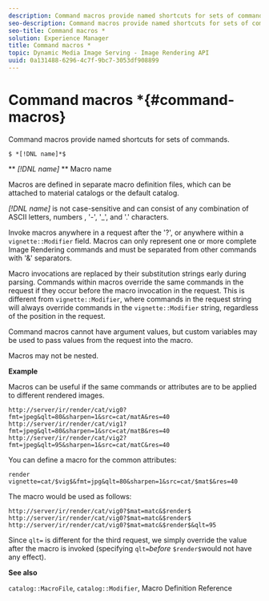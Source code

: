 ```yaml
---
description: Command macros provide named shortcuts for sets of commands.
seo-description: Command macros provide named shortcuts for sets of commands.
seo-title: Command macros *
solution: Experience Manager
title: Command macros *
topic: Dynamic Media Image Serving - Image Rendering API
uuid: 0a131488-6296-4c7f-9bc7-3053df908899
---
```


# Command macros *{#command-macros}

Command macros provide named shortcuts for sets of commands.

 `$ *[!DNL name]*$`

** *[!DNL name]* ** Macro name

Macros are defined in separate macro definition files, which can be attached to material catalogs or the default catalog.

*[!DNL name]* is not case-sensitive and can consist of any combination of ASCII letters, numbers , '-', '_', and '.' characters.

Invoke macros anywhere in a request after the '?', or anywhere within a `vignette::Modifier` field. Macros can only represent one or more complete Image Rendering commands and must be separated from other commands with '&' separators.

Macro invocations are replaced by their substitution strings early during parsing. Commands within macros override the same commands in the request if they occur before the macro invocation in the request. This is different from `vignette::Modifier`, where commands in the request string will always override commands in the `vignette::Modifier` string, regardless of the position in the request.

Command macros cannot have argument values, but custom variables may be used to pass values from the request into the macro.

Macros may not be nested.

**Example**

Macros can be useful if the same commands or attributes are to be applied to different rendered images.

`http://server/ir/render/cat/vig0?fmt=jpeg&qlt=80&sharpen=1&src=cat/matA&res=40 http://server/ir/render/cat/vig1?fmt=jpeg&qlt=80&sharpen=1&src=cat/matB&res=40 http://server/ir/render/cat/vig2?fmt=jpeg&qlt=95&sharpen=1&src=cat/matC&res=40`

You can define a macro for the common attributes:

`render vignette=cat/$vig$&fmt=jpg&qlt=80&sharpen=1&src=cat/$mat$&res=40`

The macro would be used as follows:

`http://server/ir/render/cat/vig0?$mat=matc&$render$ http://server/ir/render/cat/vig0?$mat=matc&$render$ http://server/ir/render/cat/vig0?$mat=matc&$render$&qlt=95`

Since `qlt=` is different for the third request, we simply override the value after the macro is invoked (specifying `qlt=`*before* `$render$`would not have any effect).

**See also**

`catalog::MacroFile`, `catalog::Modifier`, Macro Definition Reference

<!--<a id="section_297B7FCB285F4891AA76DF8393089931"></a>-->

